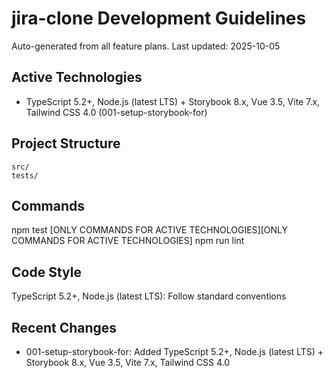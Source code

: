 # jira-clone Development Guidelines

Auto-generated from all feature plans. Last updated: 2025-10-05

## Active Technologies

- TypeScript 5.2+, Node.js (latest LTS) + Storybook 8.x, Vue 3.5, Vite 7.x, Tailwind CSS 4.0 (001-setup-storybook-for)

## Project Structure

```
src/
tests/
```

## Commands

npm test [ONLY COMMANDS FOR ACTIVE TECHNOLOGIES][ONLY COMMANDS FOR ACTIVE TECHNOLOGIES] npm run lint

## Code Style

TypeScript 5.2+, Node.js (latest LTS): Follow standard conventions

## Recent Changes

- 001-setup-storybook-for: Added TypeScript 5.2+, Node.js (latest LTS) + Storybook 8.x, Vue 3.5, Vite 7.x, Tailwind CSS 4.0

<!-- MANUAL ADDITIONS START -->
<!-- MANUAL ADDITIONS END -->
